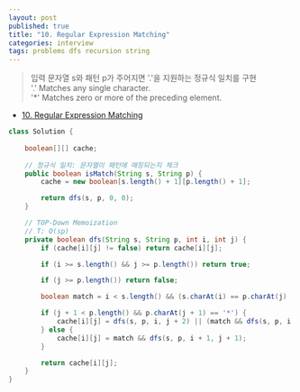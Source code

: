 ```yaml
---
layout: post
published: true
title: "10. Regular Expression Matching"
categories: interview
tags: problems dfs recursion string
---
```


> 입력 문자열 s와 패턴 p가 주어지면 '.'을 지원하는 정규식 일치를 구현  
> '.' Matches any single character.​​​​  
> '*' Matches zero or more of the preceding element.  

- [10. Regular Expression Matching](https://leetcode.com/problems/regular-expression-matching/)

```java
class Solution {
    
    boolean[][] cache;
    
    // 정규식 일치: 문자열이 패턴에 매칭되는지 체크 
    public boolean isMatch(String s, String p) {
        cache = new boolean[s.length() + 1][p.length() + 1];

        return dfs(s, p, 0, 0);
    }

    // TOP-Down Memoization
    // T: O(sp)
    private boolean dfs(String s, String p, int i, int j) {
        if (cache[i][j] != false) return cache[i][j];

        if (i >= s.length() && j >= p.length()) return true;

        if (j >= p.length()) return false;

        boolean match = i < s.length() && (s.charAt(i) == p.charAt(j) || p.charAt(j) == '.');

        if (j + 1 < p.length() && p.charAt(j + 1) == '*') {
            cache[i][j] = dfs(s, p, i, j + 2) || (match && dfs(s, p, i + 1, j));
        } else {
            cache[i][j] = match && dfs(s, p, i + 1, j + 1);
        }

        return cache[i][j];
    }
}
```